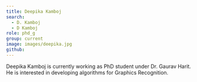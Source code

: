 ```yaml
---
title: Deepika Kamboj
search:
  - D. Kamboj
  - D Kamboj
role: phd_g
group: current
image: images/deepika.jpg
github: 
---
```


Deepika Kamboj is currently working as PhD student under Dr. Gaurav Harit. He is interested in developing algorithms for Graphics Recognition.
